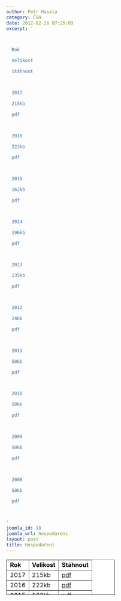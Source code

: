 ```yaml
---
author: Petr Hasala
category: ČSH
date: 2012-02-28 07:25:03
excerpt: '



  Rok

  Velikost

  Stáhnout         



  2017

  215kb 

  pdf



  2016

  222kb

  pdf



  2015

  162kb

  pdf



  2014

  196kb

  pdf



  2013

  135kb 

  pdf



  2012

  24kb 

  pdf



  2011              

  50kb                 

  pdf



  2010

  50kb

  pdf



  2009

  50kb

  pdf



  2008

  50kb

  pdf



'
joomla_id: 18
joomla_url: hospodareni
layout: post
title: Hospodaření
---
```


<table border="1" style="width: 290px; height: 94px; background-color: #ffffff;">
 <tbody>
  <tr>
   <td>
    <strong>
     <span style="color: #000000;">
      Rok
     </span>
    </strong>
   </td>
   <td>
    <strong>
     <span style="color: #000000;">
      Velikost
     </span>
    </strong>
   </td>
   <td>
    <span style="color: #000000;">
     <strong>
      Stáhnout
     </strong>
    </span>
   </td>
  </tr>
  <tr>
   <td>
    <span style="color: #000000;">
     2017
    </span>
   </td>
   <td>
    215kb
   </td>
   <td>
    <a href="images/dokumenty-pdf-doc/hospodareni/2017.pdf" title="Hospodaření 2017">
     pdf
    </a>
   </td>
  </tr>
  <tr>
   <td>
    <span style="color: #000000;">
     2016
    </span>
   </td>
   <td>
    222kb
   </td>
   <td>
    <a href="images/dokumenty-pdf-doc/hospodareni/2016.pdf" title="Hospodaření ČSH 2016">
     pdf
    </a>
   </td>
  </tr>
  <tr>
   <td>
    <span style="color: #000000;">
     2015
    </span>
   </td>
   <td>
    162kb
   </td>
   <td>
    <a href="images/dokumenty-pdf-doc/hospodareni/2015.pdf" title="Hospodaření 2015">
     pdf
    </a>
   </td>
  </tr>
  <tr>
   <td>
    <span style="color: #000000;">
     2014
    </span>
   </td>
   <td>
    196kb
   </td>
   <td>
    <a href="images/dokumenty-pdf-doc/hospodareni/2014.pdf" title="Hospodaření 2014">
     pdf
    </a>
   </td>
  </tr>
  <tr>
   <td>
    <a href="images/dokumenty-pdf-doc/hospodareni/2014.pdf" title="Hospodaření 2014">
     <span style="color: #000000;">
      2013
     </span>
    </a>
   </td>
   <td>
    135kb
   </td>
   <td>
    <a href="images/dokumenty-pdf-doc/hospodareni/2013.pdf">
     pdf
    </a>
   </td>
  </tr>
  <tr>
   <td>
    <span style="color: #000000;">
     2012
    </span>
   </td>
   <td>
    24kb
   </td>
   <td>
    <a href="images/dokumenty-pdf-doc/hospodareni/2012.pdf">
     pdf
    </a>
   </td>
  </tr>
  <tr>
   <td>
    <span style="color: #000000;">
     2011
    </span>
   </td>
   <td>
    50kb
   </td>
   <td>
    <a href="soubory/hospodareni/2011.pdf" target="_blank">
     pdf
    </a>
   </td>
  </tr>
  <tr>
   <td>
    <span style="color: #000000;">
     2010
    </span>
   </td>
   <td>
    50kb
   </td>
   <td>
    <a href="soubory/hospodareni/2010.pdf" target="_blank">
     pdf
    </a>
   </td>
  </tr>
  <tr>
   <td>
    <span style="color: #000000;">
     2009
    </span>
   </td>
   <td>
    50kb
   </td>
   <td>
    <a href="soubory/hospodareni/2009.pdf" target="_blank">
     pdf
    </a>
   </td>
  </tr>
  <tr>
   <td>
    <span style="color: #000000;">
     2008
    </span>
   </td>
   <td>
    50kb
   </td>
   <td>
    <a href="soubory/hospodareni/2008.pdf" target="_blank">
     pdf
    </a>
   </td>
  </tr>
 </tbody>
</table>